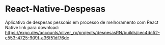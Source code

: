 # React-Native-Despesas
Aplicativo de despesas pessoais  em processo de melhoramento com React Native
link para download: https://expo.dev/accounts/oliver_rx/projects/despesasRN/builds/cec4dc52-c553-4725-909f-a36f51df76dc
